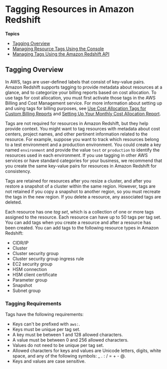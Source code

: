 # Tagging Resources in Amazon Redshift<a name="amazon-redshift-tagging"></a>

**Topics**
+ [Tagging Overview](#amazon-redshift-tagging-overview)
+ [Managing Resource Tags Using the Console](rs-mgmt-tagging-console.md)
+ [Managing Tags Using the Amazon Redshift API](rs-mgmt-tagging-cli-api.md)

## Tagging Overview<a name="amazon-redshift-tagging-overview"></a>

In AWS, tags are user\-defined labels that consist of key\-value pairs\. Amazon Redshift supports tagging to provide metadata about resources at a glance, and to categorize your billing reports based on cost allocation\. To use tags for cost allocation, you must first activate those tags in the AWS Billing and Cost Management service\. For more information about setting up and using tags for billing purposes, see [Use Cost Allocation Tags for Custom Billing Reports](https://docs.aws.amazon.com/awsaccountbilling/latest/aboutv2/cost-alloc-tags.html) and [Setting Up Your Monthly Cost Allocation Report](https://docs.aws.amazon.com/awsaccountbilling/latest/aboutv2/configurecostallocreport.html)\.

Tags are not required for resources in Amazon Redshift, but they help provide context\. You might want to tag resources with metadata about cost centers, project names, and other pertinent information related to the resource\. For example, suppose you want to track which resources belong to a test environment and a production environment\. You could create a key named `environment` and provide the value `test` or `production` to identify the resources used in each environment\. If you use tagging in other AWS services or have standard categories for your business, we recommend that you create the same key\-value pairs for resources in Amazon Redshift for consistency\. 

Tags are retained for resources after you resize a cluster, and after you restore a snapshot of a cluster within the same region\. However, tags are not retained if you copy a snapshot to another region, so you must recreate the tags in the new region\. If you delete a resource, any associated tags are deleted\.

Each resource has one *tag set*, which is a collection of one or more tags assigned to the resource\. Each resource can have up to 50 tags per tag set\. You can add tags when you create a resource and after a resource has been created\. You can add tags to the following resource types in Amazon Redshift: 
+ CIDR/IP
+ Cluster
+ Cluster security group
+ Cluster security group ingress rule
+ EC2 security group
+ HSM connection
+ HSM client certificate
+ Parameter group
+ Snapshot
+ Subnet group

### Tagging Requirements<a name="rs-tagging-requirements"></a>

Tags have the following requirements: 
+ Keys can't be prefixed with `aws:`\.
+ Keys must be unique per tag set\.
+ A key must be between 1 and 128 allowed characters\.
+ A value must be between 0 and 256 allowed characters\.
+ Values do not need to be unique per tag set\.
+ Allowed characters for keys and values are Unicode letters, digits, white space, and any of the following symbols: \_ \. : / = \+ \- @\. 
+ Keys and values are case sensitive\.